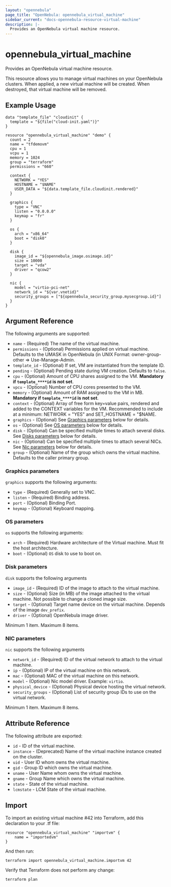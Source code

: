 ```yaml
---
layout: "opennebula"
page_title: "OpenNebula: opennebula_virtual_machine"
sidebar_current: "docs-opennebula-resource-virtual-machine"
description: |-
  Provides an OpenNebula virtual machine resource.
---
```


# opennebula_virtual_machine

Provides an OpenNebula virtual machine resource.

This resource allows you to manage virtual machines on your OpenNebula clusters. When applied,
a new virtual machine will be created. When destroyed, that virtual machine will be removed.

## Example Usage

```hcl
data "template_file" "cloudinit" {
  template = "${file("cloud-init.yaml")}"
}

resource "opennebula_virtual_machine" "demo" {
  count = 2
  name = "tfdemovm"
  cpu = 1
  vcpu = 1
  memory = 1024
  group = "terraform"
  permissions = "660"

  context {
    NETWORK = "YES"
    HOSTNAME = "$NAME"
    USER_DATA = "${data.template_file.cloudinit.rendered}"
  }

  graphics {
    type = "VNC"
    listen = "0.0.0.0"
    keymap = "fr"
  }

  os {
    arch = "x86_64"
    boot = "disk0"
  }

  disk {
    image_id = "${opennebula_image.osimage.id}"
    size = 10000
    target = "vda"
    driver = "qcow2"
  }

  nic {
    model = "virtio-pci-net"
    network_id = "${var.vnetid}"
    security_groups = ["${opennebula_security_group.mysecgroup.id}"]
  }
}
```

## Argument Reference

The following arguments are supported:

* `name` - (Required) The name of the virtual machine.
* `permissions` - (Optional) Permissions applied on virtual machine. Defaults to the UMASK in OpenNebula (in UNIX Format: owner-group-other => Use-Manage-Admin.
* `template_id` - (Optional) If set, VM are instantiated from the template ID.
* `pending` - (Optional) Pending state during VM creation. Defaults to `false`.
* `cpu` - (Optional) Amount of CPU shares assigned to the VM. **Mandatory if `template_****id` is not set**.
* `vpcu` - (Optional) Number of CPU cores presented to the VM.
* `memory` - (Optional) Amount of RAM assigned to the VM in MB. **Mandatory if `template_****id` is not set**.
* `context` - (Optional) Array of free form key=value pairs, rendered and added to the CONTEXT variables for the VM. Recommended to include at a minimum: NETWORK = "YES" and SET_HOSTNAME = "$NAME.
* `graphics` - (Optional) See [Graphics parameters](#graphics-vm) below for details.
* `os` - (Optional) See [OS parameters](#os-vm) below for details.
* `disk` - (Optional) Can be specified multiple times to attach several disks. See [Disks parameters](#disks-vm) below for details.
* `nic` - (Optional) Can be specified multiple times to attach several NICs. See [Nic parameters](#nic-vm) below for details.
* `group` - (Optional) Name of the group which owns the virtual machine. Defaults to the caller primary group.

### Graphics parameters

`graphics` supports the following arguments:

* `type` - (Required) Generally set to VNC.
* `listen` - (Required) Binding address.
* `port` - (Optional) Binding Port.
* `keymap` - (Optional) Keyboard mapping.

### OS parameters

`os` supports the following arguments:

* `arch` - (Required) Hardware architecture of the Virtual machine. Must fit the host architecture.
* `boot` - (Optional) `OS` disk to use to boot on.

### Disk parameters

`disk` supports the following arguments

* `image_id` - (Required) ID of the image to attach to the virtual machine.
* `size` - (Optional) Size (in MB) of the image attached to the virtual machine. Not possible to change a cloned image size.
* `target` - (Optional) Target name device on the virtual machine. Depends of the image `dev_prefix`.
* `driver` - (Optional) OpenNebula image driver.

Minimum 1 item. Maximum 8 items.

### NIC parameters

`nic` supports the following arguments

* `network_id` - (Required) ID of the virtual network to attach to the virtual machine.
* `ip` - (Optional) IP of the virtual machine on this network.
* `mac` - (Optional) MAC of the virtual machine on this network.
* `model` - (Optional) Nic model driver. Example: `virtio`.
* `physical_device` - (Optional) Physical device hosting the virtual network.
* `security_groups` - (Optional) List of security group IDs to use on the virtual network.

Minimum 1 item. Maximum 8 items.

## Attribute Reference

The following attribute are exported:
* `id` - ID of the virtual machine.
* `instance` - (Deprecated) Name of the virtual machine instance created on the cluster.
* `uid` - User ID whom owns the virtual machine.
* `gid` - Group ID which owns the virtual machine.
* `uname` - User Name whom owns the virtual machine.
* `gname` - Group Name which owns the virtual machine.
* `state` - State of the virtual machine.
* `lcmstate` - LCM State of the virtual machine.

## Import

To import an existing virtual machine #42 into Terraform, add this declaration to your .tf file:

```hcl
resource "opennebula_virtual_machine" "importvm" {
    name = "importedvm"
}
```

And then run:

```
terraform import opennebula_virtual_machine.importvm 42
```

Verify that Terraform does not perform any change:

```
terraform plan
```

